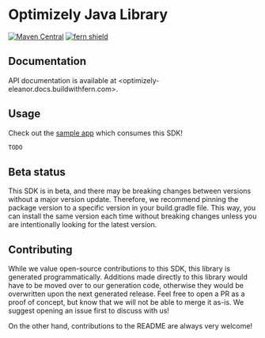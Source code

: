 # Optimizely Java Library

[![Maven Central](https://img.shields.io/maven-central/v/io.github.fern-api/optimizely)](https://central.sonatype.dev/artifact/io.github.fern-api/optimizely/) 
[![fern shield](https://img.shields.io/badge/%F0%9F%8C%BF-SDK%20generated%20by%20Fern-brightgreen)](https://github.com/fern-api/fern)

## Documentation

API documentation is available at <optimizely-eleanor.docs.buildwithfern.com>.

## Usage

Check out the [sample app](.sample-app/app.java) which consumes this SDK!

```java
TODO
```

## Beta status

This SDK is in beta, and there may be breaking changes between versions without a major version update. Therefore, we recommend pinning the package version to a specific version in your build.gradle file. This way, you can install the same version each time without breaking changes unless you are intentionally looking for the latest version.

## Contributing

While we value open-source contributions to this SDK, this library is generated programmatically. Additions made directly to this library would have to be moved over to our generation code, otherwise they would be overwritten upon the next generated release. Feel free to open a PR as a proof of concept, but know that we will not be able to merge it as-is. We suggest opening an issue first to discuss with us!

On the other hand, contributions to the README are always very welcome!

